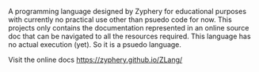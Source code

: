 A programming language designed by Zyphery for educational purposes with currently no practical use other than psuedo code for now.
This projects only contains the documentation represented in an online source doc that can be navigated to all the resources required.
This language has no actual execution (yet). So it is a psuedo language.

Visit the online docs https://zyphery.github.io/ZLang/
